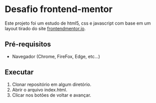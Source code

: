 # Desafio frontend-mentor

Este projeto foi um estudo de html5, css e javascript com base em um layout tirado do site [frontendmentor.io](https://www.frontendmentor.io/challenges/four-card-feature-section-weK1eFYK).

## Pré-requisitos

- Navegador (Chrome, FireFox, Edge, etc...)

## Executar

1. Clonar repositório em algum diretório.
2. Abrir o arquivo index.html.
3. Clicar nos botões de voltar e avançar.
